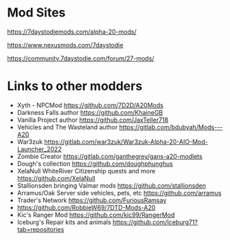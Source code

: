 # Mod Sites
https://7daystodiemods.com/alpha-20-mods/

https://www.nexusmods.com/7daystodie

https://community.7daystodie.com/forum/27-mods/

# Links to other modders
* Xyth - NPCMod https://github.com/7D2D/A20Mods
* Darkness Falls author https://github.com/KhaineGB
* Vanilla Project author https://github.com/JaxTeller718
* Vehicles and The Wasteland author https://gitlab.com/bdubyah/Mods---A20
* War3zuk https://gitlab.com/war3zuk/War3zuk-Alpha-20-AIO-Mod-Launcher_2022
* Zombie Creator https://gitlab.com/ganthegrey/gans-a20-modlets
* Dough's collection https://github.com/doughphunghus
* XelaNull WhiteRiver Citizenship quests and more https://github.com/XelaNull
* Stallionsden bringing Valmar mods https://github.com/stallionsden
* Arramus/Oak Server side vehicles, pets, etc https://github.com/arramus
* Trader's Network https://github.com/FuriousRamsay
* https://github.com/RobbieW69/7DTD-Mods-A20
* Kic's Ranger Mod https://github.com/kic99/RangerMod
* Iceburg's Repair kits and animals https://github.com/Iceburg71?tab=repositories